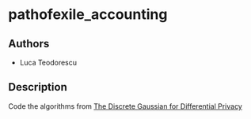 # pathofexile_accounting

## Authors

- Luca Teodorescu

## Description

Code the algorithms from [The Discrete Gaussian for Differential Privacy](https://proceedings.neurips.cc/paper/2020/file/b53b3a3d6ab90ce0268229151c9bde11-Paper.pdf)

